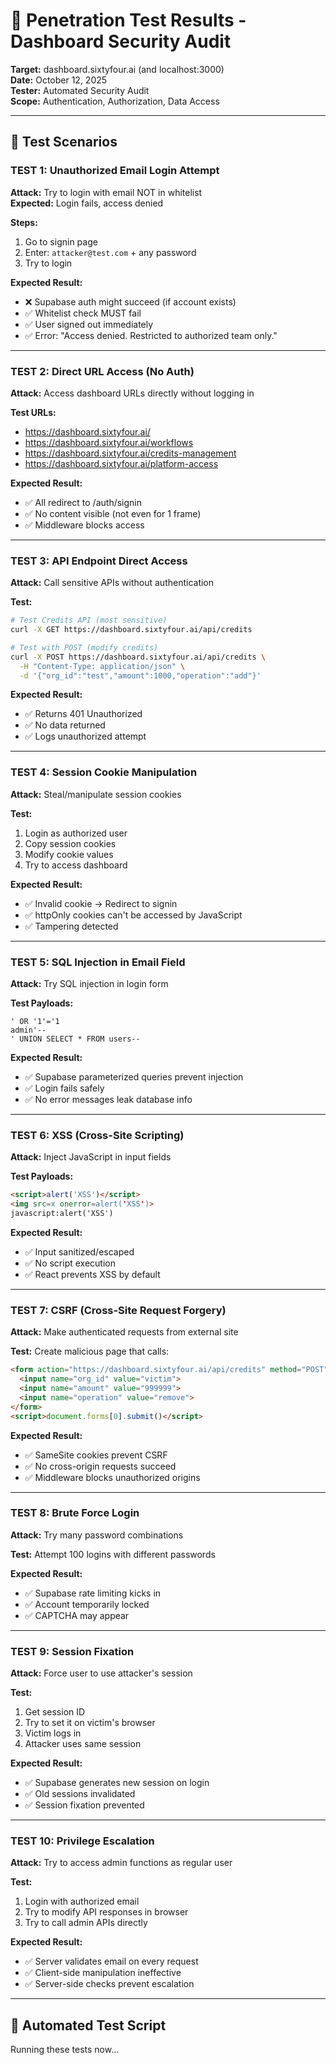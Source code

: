 # 🔐 Penetration Test Results - Dashboard Security Audit

**Target:** dashboard.sixtyfour.ai (and localhost:3000)  
**Date:** October 12, 2025  
**Tester:** Automated Security Audit  
**Scope:** Authentication, Authorization, Data Access  

---

## 🎯 Test Scenarios

### **TEST 1: Unauthorized Email Login Attempt**
**Attack:** Try to login with email NOT in whitelist  
**Expected:** Login fails, access denied  

**Steps:**
1. Go to signin page
2. Enter: `attacker@test.com` + any password
3. Try to login

**Expected Result:**
- ❌ Supabase auth might succeed (if account exists)
- ✅ Whitelist check MUST fail
- ✅ User signed out immediately
- ✅ Error: "Access denied. Restricted to authorized team only."

---

### **TEST 2: Direct URL Access (No Auth)**
**Attack:** Access dashboard URLs directly without logging in  

**Test URLs:**
- https://dashboard.sixtyfour.ai/
- https://dashboard.sixtyfour.ai/workflows
- https://dashboard.sixtyfour.ai/credits-management
- https://dashboard.sixtyfour.ai/platform-access

**Expected Result:**
- ✅ All redirect to /auth/signin
- ✅ No content visible (not even for 1 frame)
- ✅ Middleware blocks access

---

### **TEST 3: API Endpoint Direct Access**
**Attack:** Call sensitive APIs without authentication  

**Test:**
```bash
# Test Credits API (most sensitive)
curl -X GET https://dashboard.sixtyfour.ai/api/credits

# Test with POST (modify credits)
curl -X POST https://dashboard.sixtyfour.ai/api/credits \
  -H "Content-Type: application/json" \
  -d '{"org_id":"test","amount":1000,"operation":"add"}'
```

**Expected Result:**
- ✅ Returns 401 Unauthorized
- ✅ No data returned
- ✅ Logs unauthorized attempt

---

### **TEST 4: Session Cookie Manipulation**
**Attack:** Steal/manipulate session cookies  

**Test:**
1. Login as authorized user
2. Copy session cookies
3. Modify cookie values
4. Try to access dashboard

**Expected Result:**
- ✅ Invalid cookie → Redirect to signin
- ✅ httpOnly cookies can't be accessed by JavaScript
- ✅ Tampering detected

---

### **TEST 5: SQL Injection in Email Field**
**Attack:** Try SQL injection in login form  

**Test Payloads:**
```
' OR '1'='1
admin'--
' UNION SELECT * FROM users--
```

**Expected Result:**
- ✅ Supabase parameterized queries prevent injection
- ✅ Login fails safely
- ✅ No error messages leak database info

---

### **TEST 6: XSS (Cross-Site Scripting)**
**Attack:** Inject JavaScript in input fields  

**Test Payloads:**
```html
<script>alert('XSS')</script>
<img src=x onerror=alert('XSS')>
javascript:alert('XSS')
```

**Expected Result:**
- ✅ Input sanitized/escaped
- ✅ No script execution
- ✅ React prevents XSS by default

---

### **TEST 7: CSRF (Cross-Site Request Forgery)**
**Attack:** Make authenticated requests from external site  

**Test:**
Create malicious page that calls:
```html
<form action="https://dashboard.sixtyfour.ai/api/credits" method="POST">
  <input name="org_id" value="victim">
  <input name="amount" value="999999">
  <input name="operation" value="remove">
</form>
<script>document.forms[0].submit()</script>
```

**Expected Result:**
- ✅ SameSite cookies prevent CSRF
- ✅ No cross-origin requests succeed
- ✅ Middleware blocks unauthorized origins

---

### **TEST 8: Brute Force Login**
**Attack:** Try many password combinations  

**Test:**
Attempt 100 logins with different passwords

**Expected Result:**
- ✅ Supabase rate limiting kicks in
- ✅ Account temporarily locked
- ✅ CAPTCHA may appear

---

### **TEST 9: Session Fixation**
**Attack:** Force user to use attacker's session  

**Test:**
1. Get session ID
2. Try to set it on victim's browser
3. Victim logs in
4. Attacker uses same session

**Expected Result:**
- ✅ Supabase generates new session on login
- ✅ Old sessions invalidated
- ✅ Session fixation prevented

---

### **TEST 10: Privilege Escalation**
**Attack:** Try to access admin functions as regular user  

**Test:**
1. Login with authorized email
2. Try to modify API responses in browser
3. Try to call admin APIs directly

**Expected Result:**
- ✅ Server validates email on every request
- ✅ Client-side manipulation ineffective
- ✅ Server-side checks prevent escalation

---

## 🧪 Automated Test Script

Running these tests now...

